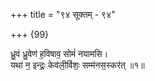 +++
title = "९४ सूक्तम् - ९४"

+++
{99}

ध्रु॒वं ध्रु॒वेण॑ ह॒विषाव॒ सोमं॑ नयामसि।  
यथा॑ न॒ इन्द्रः॒ केव॑ली॒र्विशः॒ सम्म॑नस॒स्कर॑त् ॥१॥

